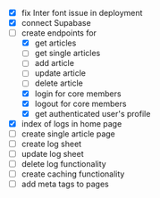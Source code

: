 - [x] fix Inter font issue in deployment
- [x] connect Supabase
- [ ] create endpoints for
  - [x] get articles
  - [ ] get single articles
  - [ ] add article
  - [ ] update article
  - [ ] delete article
  - [x] login for core members
  - [x] logout for core members
  - [x] get authenticated user's profile
- [x] index of logs in home page
- [ ] create single article page
- [ ] create log sheet
- [ ] update log sheet
- [ ] delete log functionality
- [ ] create caching functionality
- [ ] add meta tags to pages
